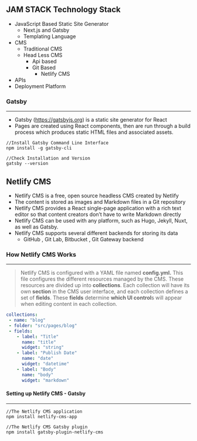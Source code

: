 ## JAM STACK Technology Stack

- JavaScript Based Static Site Generator
  - Next.js and Gatsby
  - Templating Language
- CMS
  - Traditional CMS
  - Head Less CMS
    - Api based
    - Git Based
      - Netlify CMS
- APIs
- Deployment Platform

### Gatsby

---

- Gatsby (https://gatsbyjs.org) is a static site generator for React
- Pages are created using React components, then are run through a build process which produces static
  HTML files and associated assets.

```
//Install Gatsby Command Line Interface
npm install -g gatsby-cli

//Check Installation and Version 
gatsby --version 
```

## Netlify CMS

- Netlify CMS is a free, open source headless CMS created by Netlify
- The content is stored as images and Markdown files in a Git repository
- Netlify CMS provides a React single-page application with a rich text editor so that content creators don’t have to write Markdown directly
- Netlify CMS can be used with any platform, such as Hugo, Jekyll, Nuxt, as well as Gatsby.
- Netlify CMS supports several different backends for storing its data
  - GitHub , Git Lab, Bitbucket , Git Gateway backend

### How Netlify CMS Works

---

> Netlify CMS is configured with a YAML file named **config.yml.** This file configures the
> different resources managed by the CMS. These resources are divided up into **collections**.
> Each collection will have its own **section** in the CMS user interface, and each collection
> defines a set of **fields**. These **fields** determine **which UI control**s will appear when editing
> content in each collection.



```yaml
collections:
 - name: "blog"
 - folder: "src/pages/blog"
 - fields:
	- label: "Title"
	  name: "title"
      widget: "string"
    - label: "Publish Date"
      name: "date"
      widget: "datetime"
    - label: "Body"
      name: "body"
      widget: "markdown"
```



#### Setting up Netlify CMS - Gatsby

---



```
//The Netlify CMS application
npm install netlify-cms-app

//The Netlify CMS Gatsby plugin
npm install gatsby-plugin-netlify-cms

```

